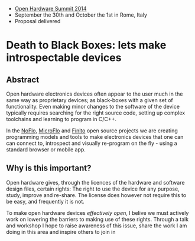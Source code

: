 * [Open Hardware Summit 2014](http://2014.oshwa.org)
* September the 30th and October the 1st in Rome, Italy
* Proposal delivered


Death to Black Boxes: lets make introspectable devices
================

Abstract
-----------
Open hardware electronics devices often appear to the user much in the same way as proprietary devices;
as black-boxes with a given set of functionality.
Even making minor changes to the software of the device typically requires searching for the
right source code, setting up complex toolchains and learning to program in C/C++.

In the [NoFlo](http://noflojs.org), [MicroFlo](http://microflo.org) and [Finito](http://github.com/jonnor/finito)
open source projects we are creating programming models and tools to make electronics devices
that one can can connect to, introspect and visually re-program on the fly - using a standard browser or mobile app.

Why is this important?
-------------------------
Open hardware gives, through the licences of the hardware and software design files, certain rights:
The right to use the device for any purpose, study, improve and re-share.
The license does however not require this to be easy, and frequently it is not. 

To make open hardware devices *effectively open*, I belive we must actively work on
lowering the barriers to making use of these rights.
Through a talk and workshop I hope to raise awareness of this issue,
share the work I am doing in this area and inspire others to join in
